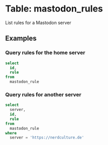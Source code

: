 # Table: mastodon_rules

List rules for a Mastodon server

## Examples

### Query rules for the home server

```sql
select
  id,
  rule
from
  mastodon_rule
```

### Query rules for another server

```sql
select
  server,
  id,
  rule
from
  mastodon_rule
where 
  server = 'https://nerdculture.de'
  ```
